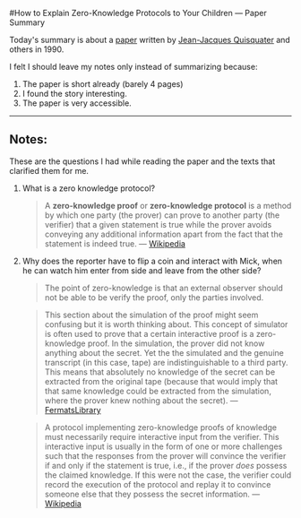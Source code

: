 #How to Explain Zero-Knowledge Protocols to Your Children — Paper Summary


Today's summary is about a [paper](https://pages.cs.wisc.edu/~mkowalcz/628.pdf) written by  [Jean-Jacques Quisquater](https://en.m.wikipedia.org/wiki/Jean-Jacques_Quisquater) and others in 1990.

I felt I should  leave my notes only instead of summarizing because:
1. The paper is short already (barely 4 pages)
2. I found the story interesting.
3. The paper is very accessible.

-----

## Notes:
These are the questions I had while reading the paper and the texts that clarified them for me.
1. What is a zero knowledge protocol?
    > A **zero-knowledge proof** or **zero-knowledge protocol** is a method by which one party (the prover) can prove to another party (the verifier) that a given statement is true while the prover avoids conveying any additional information apart from the fact that the statement is indeed true. — [Wikipedia](https://en.wikipedia.org/wiki/Zero-knowledge_proof)  
2. Why does the reporter have to flip a coin and interact with Mick, when he can watch him enter from side and leave from the other side?
    > The point of zero-knowledge is that an external observer should not be able to be verify the proof, only the parties involved.  

    > This section about the simulation of the proof might seem confusing but it is worth thinking about. This concept of simulator is often used to prove that a certain interactive proof is a zero-knowledge proof. In the simulation, the prover did not know anything about the secret. Yet the the simulated and the genuine transcript (in this case, tape) are indistinguishable to a third party. This means that absolutely no knowledge of the secret can be extracted from the original tape (because that would imply that that same knowledge could be extracted from the simulation, where the prover knew nothing about the secret). — [FermatsLibrary](https://fermatslibrary.com/s/how-to-explain-zero-knowledge-protocols-to-your-children)  

    > A protocol implementing zero-knowledge proofs of knowledge must necessarily require interactive input from the verifier. This interactive input is usually in the form of one or more challenges such that the responses from the prover will convince the verifier if and only if the statement is true, i.e., if the prover _does_ possess the claimed knowledge. If this were not the case, the verifier could record the execution of the protocol and replay it to convince someone else that they possess the secret information. — [Wikipedia](https://en.wikipedia.org/wiki/Zero-knowledge_proof)  